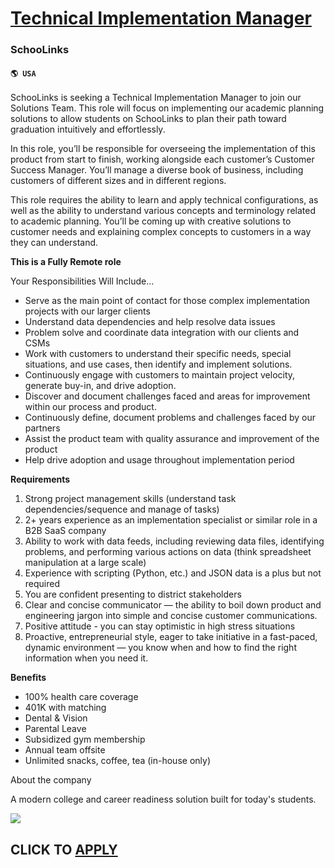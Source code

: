 # [Technical Implementation Manager](https://www.remotewlb.com/apply/technical-implementation-manager-69159)  
### SchooLinks  
#### `🌎 USA`  

SchooLinks is seeking a Technical Implementation Manager to join our Solutions Team. This role will focus on implementing our academic planning solutions to allow students on SchooLinks to plan their path toward graduation intuitively and effortlessly.

In this role, you’ll be responsible for overseeing the implementation of this product from start to finish, working alongside each customer’s Customer Success Manager. You’ll manage a diverse book of business, including customers of different sizes and in different regions.

This role requires the ability to learn and apply technical configurations, as well as the ability to understand various concepts and terminology related to academic planning. You’ll be coming up with creative solutions to customer needs and explaining complex concepts to customers in a way they can understand.

 **This is a Fully Remote role**

Your Responsibilities Will Include...

  * Serve as the main point of contact for those complex implementation projects with our larger clients 
  * Understand data dependencies and help resolve data issues
  * Problem solve and coordinate data integration with our clients and CSMs
  * Work with customers to understand their specific needs, special situations, and use cases, then identify and implement solutions.
  * Continuously engage with customers to maintain project velocity, generate buy-in, and drive adoption.
  * Discover and document challenges faced and areas for improvement within our process and product.
  * Continuously define, document problems and challenges faced by our partners 
  * Assist the product team with quality assurance and improvement of the product 
  * Help drive adoption and usage throughout implementation period

**Requirements**

  1. Strong project management skills (understand task dependencies/sequence and manage of tasks)
  2. 2+ years experience as an implementation specialist or similar role in a B2B SaaS company
  3. Ability to work with data feeds, including reviewing data files, identifying problems, and performing various actions on data (think spreadsheet manipulation at a large scale)
  4. Experience with scripting (Python, etc.) and JSON data is a plus but not required
  5. You are confident presenting to district stakeholders
  6. Clear and concise communicator — the ability to boil down product and engineering jargon into simple and concise customer communications.
  7. Positive attitude - you can stay optimistic in high stress situations
  8. Proactive, entrepreneurial style, eager to take initiative in a fast-paced, dynamic environment — you know when and how to find the right information when you need it.

**Benefits**

  * 100% health care coverage
  * 401K with matching
  * Dental & Vision
  * Parental Leave
  * Subsidized gym membership
  * Annual team offsite
  * Unlimited snacks, coffee, tea (in-house only)

  
  

About the company

  

A modern college and career readiness solution built for today's students.

![](https://remotive.com/job/track/1899867/blank.gif?source=public_api)  
## CLICK TO [APPLY](https://www.remotewlb.com/apply/technical-implementation-manager-69159)

